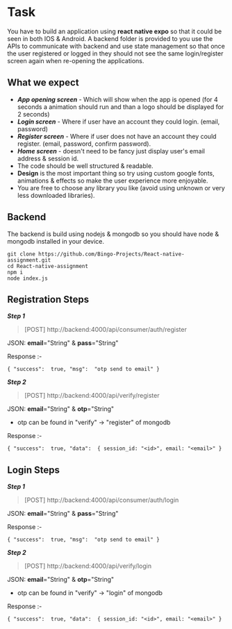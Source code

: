 # Task

You have to build an application using **react native expo** so that it could be seen in both IOS & Android. A backend folder is provided to you use the APIs to communicate with backend and use state management so that once the user registered or logged in they should not see the same login/register screen again when re-opening the applications.


## What we expect

* ***App opening screen*** - Which will show when the app is opened (for 4 seconds a animation should run and than a logo should be displayed for 2 seconds)
* ***Login screen*** - Where if user have an account they could login. (email, password)
* ***Register screen*** - Where if user does not have an account they could register. (email, password, confirm password).
* ***Home screen*** - doesn't need to be fancy just display user's email address & session id.
* The code should be well structured & readable.
* **Design** is the most important thing so try using custom google fonts, animations & effects so make the user experience more enjoyable.
* You are free to choose any library you like (avoid using unknown or very less downloaded libraries).

## Backend

The backend is build using nodejs & mongodb so you should have node & mongodb installed in your device.

    git clone https://github.com/Bingo-Projects/React-native-assignment.git
    cd React-native-assignment
    npm i
    node index.js


## Registration Steps

***Step 1***
> [POST]     http://backend:4000/api/consumer/auth/register

JSON: **email**="String" & **pass**="String"

Response :-

    { "success":  true, "msg":  "otp send to email" }

***Step 2***
> [POST]     http://backend:4000/api/verify/register

JSON: **email**="String" & **otp**="String"
* otp can be found in "verify" ->  "register" of mongodb

Response :-

    { "success":  true, "data":  { session_id: "<id>", email: "<email>" }


## Login Steps

***Step 1***
> [POST]     http://backend:4000/api/consumer/auth/login

JSON: **email**="String" & **pass**="String"

Response :-

    { "success":  true, "msg":  "otp send to email" }

***Step 2***
> [POST]     http://backend:4000/api/verify/login

JSON: **email**="String" & **otp**="String"
* otp can be found in "verify" ->  "login" of mongodb

Response :-

    { "success":  true, "data":  { session_id: "<id>", email: "<email>" }

